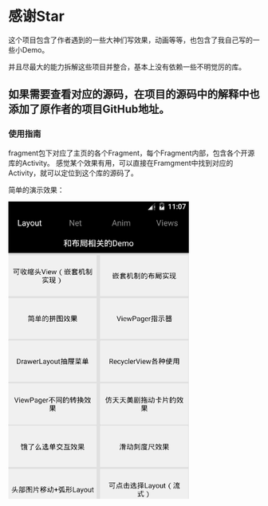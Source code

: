 # 感谢Star

这个项目包含了作者遇到的一些大神们写效果，动画等等，也包含了我自己写的一些小Demo。

并且尽最大的能力拆解这些项目并整合，基本上没有依赖一些不明觉厉的库。

如果需要查看对应的源码，在项目的源码中的解释中也添加了原作者的项目GitHub地址。
---
### 使用指南
fragment包下对应了主页的各个Fragment，每个Fragment内部，包含各个开源库的Activity。
感觉某个效果有用，可以直接在Framgment中找到对应的Activity，就可以定位到这个库的源码了。

简单的演示效果：

![](./asd.gif)
